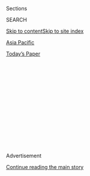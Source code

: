 <div id="app">

<div>

<div>

<div>

<div class="NYTAppHideMasthead css-1q2w90k e1suatyy0">

<div class="section css-ui9rw0 e1suatyy2">

<div class="css-eph4ug er09x8g0">

<div class="css-6n7j50">

</div>

<span class="css-1dv1kvn">Sections</span>

<div class="css-10488qs">

<span class="css-1dv1kvn">SEARCH</span>

</div>

[Skip to content](#site-content)[Skip to site index](#site-index)

</div>

<div id="masthead-section-label" class="css-1wr3we4 eaxe0e00">

[Asia
Pacific](https://www.nytimes3xbfgragh.onion/section/world/asia)

</div>

<div class="css-10698na e1huz5gh0">

</div>

</div>

<div id="masthead-bar-one" class="section hasLinks css-15hmgas e1csuq9d3">

<div class="css-uqyvli e1csuq9d0">

</div>

<div class="css-1uqjmks e1csuq9d1">

</div>

<div class="css-9e9ivx">

[](https://myaccount.nytimes3xbfgragh.onion/auth/login?response_type=cookie&client_id=vi)

</div>

<div class="css-1bvtpon e1csuq9d2">

[Today’s
Paper](https://www.nytimes3xbfgragh.onion/section/todayspaper)

</div>

</div>

</div>

</div>

<div data-aria-hidden="false">

<div id="site-content" data-role="main">

<div>

<div class="css-1aor85t" style="opacity:0.000000001;z-index:-1;visibility:hidden">

<div class="css-1hqnpie">

<div class="css-epjblv">

<span class="css-17xtcya">[Asia
Pacific](/section/world/asia)</span><span class="css-x15j1o">|</span><span class="css-fwqvlz">China
Says It Will Roll Out ‘National Security’ Steps for Hong
Kong</span>

</div>

<div class="css-k008qs">

<div class="css-1iwv8en">

<span class="css-18z7m18"></span>

<div>

</div>

</div>

<span class="css-1n6z4y">https://nyti.ms/2q4yxEe</span>

<div class="css-1705lsu">

<div class="css-4xjgmj">

<div class="css-4skfbu" data-role="toolbar" data-aria-label="Social Media Share buttons, Save button, and Comments Panel with current comment count" data-testid="share-tools">

  - 
  - 
  - 
  - 
    
    <div class="css-6n7j50">
    
    </div>

  - 

</div>

</div>

</div>

</div>

</div>

</div>

<div id="NYT_TOP_BANNER_REGION" class="css-13pd83m">

</div>

<div id="top-wrapper" class="css-1sy8kpn">

<div id="top-slug" class="css-l9onyx">

Advertisement

</div>

[Continue reading the main
story](#after-top)

<div class="ad top-wrapper" style="text-align:center;height:100%;display:block;min-height:250px">

<div id="top" class="place-ad" data-position="top" data-size-key="top">

</div>

</div>

<div id="after-top">

</div>

</div>

<div>

<div id="sponsor-wrapper" class="css-1hyfx7x">

<div id="sponsor-slug" class="css-19vbshk">

Supported by

</div>

[Continue reading the main
story](#after-sponsor)

<div id="sponsor" class="ad sponsor-wrapper" style="text-align:center;height:100%;display:block">

</div>

<div id="after-sponsor">

</div>

</div>

<div class="css-186x18t">

</div>

<div class="css-1vkm6nb ehdk2mb0">

# China Says It Will Roll Out ‘National Security’ Steps for Hong Kong

</div>

Communist Party leaders announced the move after months of protests in
the city, but gave no details. Here is an explanation of that measure
and others they approved.

<div class="css-79elbk" data-testid="photoviewer-wrapper">

<div class="css-z3e15g" data-testid="photoviewer-wrapper-hidden">

</div>

<div class="css-1a48zt4 ehw59r15" data-testid="photoviewer-children">

![<span class="css-16f3y1r e13ogyst0" data-aria-hidden="true">A rally in
Hong Kong this week. The Chinese government said it had a plan to
“safeguard national security” in the
territory.</span><span class="css-cnj6d5 e1z0qqy90" itemprop="copyrightHolder"><span class="css-1ly73wi e1tej78p0">Credit...</span><span><span>Lam
Yik Fei for The New York
Times</span></span></span>](https://static01.graylady3jvrrxbe.onion/images/2019/10/31/world/31china-xi/merlin_163388292_6c988391-cc4b-4818-8e3e-73e1f04680be-articleLarge.jpg?quality=75&auto=webp&disable=upscale)

</div>

</div>

<div class="css-18e8msd">

<div class="css-vp77d3 epjyd6m0">

<div class="css-hus3qt ey68jwv0" data-aria-hidden="true">

[![Chris
Buckley](https://static01.graylady3jvrrxbe.onion/images/2018/10/08/multimedia/author-chris-buckley/author-chris-buckley-thumbLarge.png
"Chris Buckley")](https://www.nytimes3xbfgragh.onion/by/chris-buckley)

</div>

<div class="css-1baulvz">

By [<span class="css-1baulvz last-byline" itemprop="name">Chris
Buckley</span>](https://www.nytimes3xbfgragh.onion/by/chris-buckley)

</div>

</div>

  - 
    
    <div class="css-ld3wwf e16638kd2">
    
    Published Oct. 31, 2019Updated Nov. 6,
    2019
    
    </div>

  - 
    
    <div class="css-4xjgmj">
    
    <div class="css-pvvomx" data-role="toolbar" data-aria-label="Social Media Share buttons, Save button, and Comments Panel with current comment count" data-testid="share-tools">
    
      - 
      - 
      - 
      - 
        
        <div class="css-6n7j50">
        
        </div>
    
      - 
    
    </div>
    
    </div>

</div>

<div class="css-mdjrty">

[阅读简体中文版](https://cn.nytimes3xbfgragh.onion/china/20191101/hong-kong-protests-china/ "Read in Simplified Chinese")[閱讀繁體中文版](https://cn.nytimes3xbfgragh.onion/china/20191101/hong-kong-protests-china/zh-hant/ "Read in Traditional Chinese")

</div>

</div>

<div class="section meteredContent css-1r7ky0e" name="articleBody" itemprop="articleBody">

<div class="css-1fanzo5 StoryBodyCompanionColumn">

<div class="css-53u6y8">

BEIJING — China will roll out new steps to “[safeguard national
security](https://www.nytimes3xbfgragh.onion/2019/11/06/world/asia/hong-kong-protests-china-national-security.html)”
in Hong Kong after months of [antigovernment
protests](https://www.nytimes3xbfgragh.onion/2019/10/31/world/asia/hong-kong-halloween.html)
that have destabilized the semiautonomous city, the Chinese Communist
Party leadership announced on Thursday.

The vague yet potentially far-reaching proposal for Hong Kong was
announced at the end of a four-day meeting of the party’s Central
Committee, which brings together about 370 senior officials to decide
the direction of party policy around once a year.

The official summary of the meeting, [released by
Xinhua](http://www.chinanews.com/gn/2019/10-31/8994802.shtml), the
official Chinese news agency, contained few details of that and other
proposals intended to defend the authority of the Communist Party and
its leader, Xi Jinping, and to improve decision making. Details may come
out in documents and speeches released days or weeks later.

Here are key points from the summary.

## Hints of a new plan to quell the Hong Kong protests.

The most eye-catching language was about Hong Kong, where for some 21
weeks [protesters have challenged the Beijing-backed
government](https://www.nytimes3xbfgragh.onion/2019/10/31/world/asia/hong-kong-halloween.html),
demanded democracy and denounced China’s growing hold over the city, a
former British colony that maintains its own laws and freedoms.

</div>

</div>

<div class="css-1fanzo5 StoryBodyCompanionColumn">

<div class="css-53u6y8">

Hong Kong and Macau, a former Portuguese colony, are both run as
“special administrative regions” under Chinese sovereignty. China
would “build and improve a legal system and enforcement mechanism to
defend national security in the special administrative regions,” the
meeting summary said.

The vague language leaves plenty of guesswork about what the Chinese
leaders may have in mind. Some pro-Beijing hard-liners in [Hong Kong
have
suggested](https://www.nytimes3xbfgragh.onion/2019/10/06/world/asia/hong-kong-protests-face-mask-ban.html)
the time may have come for the Chinese authorities to impose new
security legislation on the territory, which Britain returned to Chinese
sovereignty in 1997.

Article 18 of the Basic Law, the mini-constitution that defines Hong
Kong’s status, gives Beijing broad authority, which it has never
exercised, to act on a perceived threat in Hong Kong to national threat
or unity.

The Basic Law also requires that Hong Kong pass its own national
security laws, but it has not done so, especially after protests in 2003
prompted the territory’s government to abandon proposed legislation.

## A fresh focus on ‘clearly increasing’ risks.

The Communist Party leadership met as [China is grappling with a trade
war](https://www.nytimes3xbfgragh.onion/2019/10/30/us/politics/us-china-trade-deal.html)
with the Trump administration and a [marked slowdown in China’s economic
growth](https://www.nytimes3xbfgragh.onion/2019/10/17/business/china-economic-growth.html).

</div>

</div>

<div class="css-1fanzo5 StoryBodyCompanionColumn">

<div class="css-53u6y8">

The official summary did not mention those issues — top-level party
documents often stick to broad statements — but one clause suggested
that Mr. Xi and his colleagues feel that the risks have risen. The
summary said the leadership had withstood “a complex situation of
clearly increasing domestic and external risks and challenges.”

Over the past year, Mr. Xi has [repeatedly
warned](https://www.nytimes3xbfgragh.onion/2019/02/25/world/asia/china-xi-warnings.html)
Communist Party officials to steel themselves for “struggle” and hazards
such as possible economic turbulence, rising debt levels linked to local
governments, technological competition and sparks of social discontent
spread across the internet.

The wording from the latest leadership meeting suggests that Mr. Xi sees
no easing in those risks.

## Extending the Communist Party’s leadership even further.

The Central Committee echoed Mr. Xi’s frequent demands that the
“Communist Party leads everything,” and that the authority of central
leaders, like himself, be fiercely protected. And it hinted that there
may be more changes to bolster Mr. Xi and the party, while also trying
to improve coordination in policymaking.

Since coming to power in 2012, Mr. Xi has created party policy groups
and [investigation
bodies](https://www.nytimes3xbfgragh.onion/2017/11/29/world/asia/china-xi-jinping-anticorruption.html)
that enhance the power of central leadership, above all himself.

Last year, he swept away a term limit on his presidency, opening the way
to an indefinite stay in power. But investors, experts and officials
have complained that the flurry of change has [created caution and
confusion](https://www.nytimes3xbfgragh.onion/2017/03/04/world/asia/china-xi-jinping-economic-reform.html)
among policymakers, and held back [promised
reforms](https://www.nytimes3xbfgragh.onion/2017/03/27/business/chinese-economy-reform-critical-report.html).

The latest meeting promised both stronger centralized leadership and
better policy decisions.

“Improve the leadership system for managing the overall situation and
coordinating all sides,” the summary said. “Improve every institution
for firmly defending the authority of the party central leadership and
centralized, unified leadership.”

Such sweeping language could, for example, open the way to changes in
how party’s policy-setting commissions operate.

</div>

</div>

<div class="css-1fanzo5 StoryBodyCompanionColumn">

<div class="css-53u6y8">

Some details may become clearer if the party issues the decision on
improving the “national governance system” that the committee approved.
Precedent suggests that the decision may be published in the coming days
or weeks.

Keith Bradsher contributed reporting from Wuhan, China. Amber Wang
contributed research from Beijing.

</div>

</div>

<div>

</div>

</div>

<div>

</div>

<div>

</div>

<div>

</div>

<div>

<div id="bottom-wrapper" class="css-1ede5it">

<div id="bottom-slug" class="css-l9onyx">

Advertisement

</div>

[Continue reading the main
story](#after-bottom)

<div id="bottom" class="ad bottom-wrapper" style="text-align:center;height:100%;display:block;min-height:90px">

</div>

<div id="after-bottom">

</div>

</div>

</div>

</div>

</div>

## Site Index

<div>

</div>

## Site Information Navigation

  - [© <span>2020</span> <span>The New York Times
    Company</span>](https://help.nytimes3xbfgragh.onion/hc/en-us/articles/115014792127-Copyright-notice)

<!-- end list -->

  - [NYTCo](https://www.nytco.com/)
  - [Contact
    Us](https://help.nytimes3xbfgragh.onion/hc/en-us/articles/115015385887-Contact-Us)
  - [Work with us](https://www.nytco.com/careers/)
  - [Advertise](https://nytmediakit.com/)
  - [T Brand Studio](http://www.tbrandstudio.com/)
  - [Your Ad
    Choices](https://www.nytimes3xbfgragh.onion/privacy/cookie-policy#how-do-i-manage-trackers)
  - [Privacy](https://www.nytimes3xbfgragh.onion/privacy)
  - [Terms of
    Service](https://help.nytimes3xbfgragh.onion/hc/en-us/articles/115014893428-Terms-of-service)
  - [Terms of
    Sale](https://help.nytimes3xbfgragh.onion/hc/en-us/articles/115014893968-Terms-of-sale)
  - [Site
    Map](https://spiderbites.nytimes3xbfgragh.onion)
  - [Help](https://help.nytimes3xbfgragh.onion/hc/en-us)
  - [Subscriptions](https://www.nytimes3xbfgragh.onion/subscription?campaignId=37WXW)

</div>

</div>

</div>

</div>

